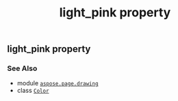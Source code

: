 ﻿---
title: light_pink property
second_title: Aspose.Page for Python via .NET API References
description: 
type: docs
weight: 850
url: /python-net/aspose.page.drawing/color/light_pink/
is_root: false
---

## light_pink property


### See Also
* module [`aspose.page.drawing`](../../)
* class [`Color`](/page/python-net/aspose.page.drawing/color)
